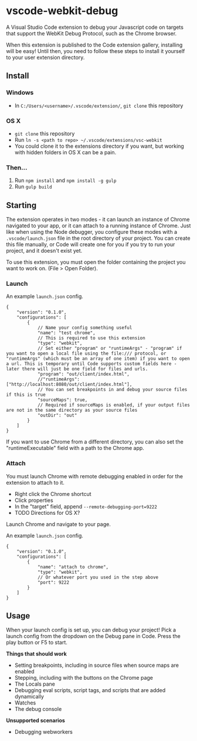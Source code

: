 # vscode-webkit-debug
A Visual Studio Code extension to debug your Javascript code on targets that support the WebKit Debug Protocol, such as the Chrome browser.

When this extension is published to the Code extension gallery, installing will be easy! Until then, you need to follow these steps to install it yourself to your user extension directory.

## Install
### Windows
* In `C:/Users/<username>/.vscode/extension/`, `git clone` this repository

### OS X
* `git clone` this repository
* Run `ln -s <path to repo> ~/.vscode/extensions/vsc-webkit`
* You could clone it to the extensions directory if you want, but working with hidden folders in OS X can be a pain.

### Then...
1. Run `npm install` and `npm install -g gulp`
2. Run `gulp build`

## Starting
The extension operates in two modes - it can launch an instance of Chrome navigated to your app, or it can attach to a running instance of Chrome. Just like when using the Node debugger, you configure these modes with a `.vscode/launch.json` file in the root directory of your project. You can create this file manually, or Code will create one for you if you try to run your project, and it doesn't exist yet.

To use this extension, you must open the folder containing the project you want to work on. (File > Open Folder).

### Launch
An example `launch.json` config.
```
{
    "version": "0.1.0",
    "configurations": [
        {
            // Name your config something useful
            "name": "test chrome",
            // This is required to use this extension
            "type": "webkit",
            // Set either "program" or "runtimeArgs" - "program" if you want to open a local file using the file:/// protocol, or "runtimeArgs" (which must be an array of one item) if you want to open a url. This is temporary until Code supports custom fields here - later there will just be one field for files and urls.
            "program": "out/client/index.html",
            //"runtimeArgs": ["http://localhost:8080/out/client/index.html"],
            // You can set breakpoints in and debug your source files if this is true
            "sourceMaps": true,
            // Required if sourceMaps is enabled, if your output files are not in the same directory as your source files
            "outDir": "out"
        }
    ]
}
```

If you want to use Chrome from a different directory, you can also set the "runtimeExecutable" field with a path to the Chrome app.

### Attach
You must launch Chrome with remote debugging enabled in order for the extension to attach to it.
* Right click the Chrome shortcut
* Click properties
* In the "target" field, append `--remote-debugging-port=9222`
* TODO Directions for OS X?

Launch Chrome and navigate to your page.

An example `launch.json` config.
```
{
    "version": "0.1.0",
    "configurations": [
        {
            "name": "attach to chrome",
            "type": "webkit",
            // Or whatever port you used in the step above
            "port": 9222
        }
    ]
}
```

## Usage
When your launch config is set up, you can debug your project! Pick a launch config from the dropdown on the Debug pane in Code. Press the play button or F5 to start.

**Things that should work**
* Setting breakpoints, including in source files when source maps are enabled
* Stepping, including with the buttons on the Chrome page
* The Locals pane
* Debugging eval scripts, script tags, and scripts that are added dynamically
* Watches
* The debug console

**Unsupported scenarios**
* Debugging webworkers